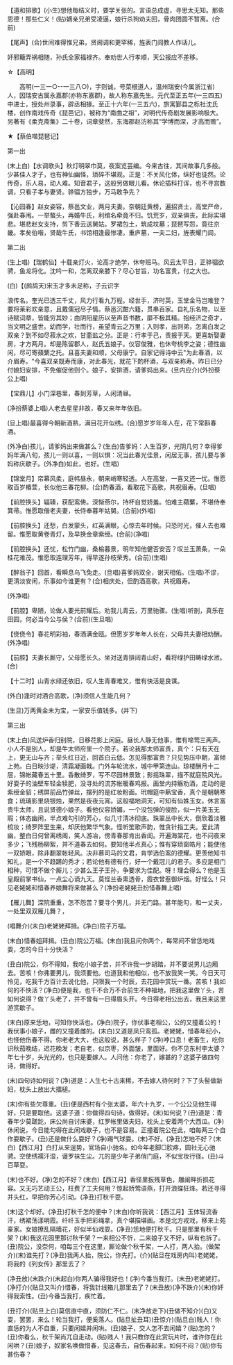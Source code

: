 <!-- { "loadSidebar": true } -->
【道和排歌】(小生)想他每结义时，要学关张的。言语总成虚，寻思太无知。那些恩德！那些仁义！(贴)嫡亲兄弟受凌逼，娘行杀狗劝夫回，骨肉团圆不暂离。(合前)

【尾声】(合)世间难得惟兄弟，贤阃调和更罕稀，旌表门闾教人作话儿。

奸邪簸弄祸相随，孙氏全家福禄齐。奉劝世人行孝顺，天公报应不差移。
　



☆【高明】
 
　　高明(一三一○--一三八○)，字则诚，号菜根道人，温州瑞安(今属浙江省)人，因瑞安古属永嘉郡(亦称东嘉郡)，故人称东嘉先生。元代至正五年(一三四五)中进士，授处州录事，辟丞相掾。至正十六年(一三五六)，旅寓鄞县之栎社沈氏楼，创作南戏传奇《琵芭记》，被称为“南曲之祖”，对明代传奇剧发展影响极大。另著有《柔克斋集》二十卷，词章斐然，东海郡赵汸称其“学博而深，才高而赡”。 

 
 
★【蔡伯喈琵琶记】

第一出

(末上白)【水调歌头】秋灯明翠巾莫，夜案览芸编。今来古往，其间故事几多般。少甚佳人才子，也有神仙幽怪，琐碎不堪观。正是：不关风化体，纵好也徒然。论传奇，乐人易，动人难。知音君子，这般另做眼儿看。休论插科打诨，也不寻宫数调，只看子孝与妻贤。骅骝方独步，万马敢争先？

【沁园春】赵女姿容，蔡邕文业，两月夫妻。奈朝廷黄榜，遍招贤士，高堂严命，强赴春闱。一举螯头，再婚牛氏，利绾名牵竟不归。饥荒岁，双亲俱丧，此际实堪悲。堪悲赵女支持，剪下香云送舅姑。罗裙包土，筑成坟墓；琵琶写怨，竟往京畿。孝矣伯喈，贤哉牛氏，书馆相逢最惨凄。重庐墓，一夫二妇，旌表耀门闾。


第二出

(生上唱)【瑞鹤仙】十载亲灯火，论高才绝学，休夸班马。风云太平日，正骅骝欲骋，鱼龙将化。沈吟一和，怎离双亲膝下？尽心甘旨，功名富贵，付之大也。

(白)【(鹧鸪天)宋玉才多未足称，子云识字

浪传名。奎光已透三千丈，风力行看九万程。经世手，济时英，玉堂金马岂难登？要将莱彩欢亲意，且戴儒冠尽子情。蔡邕沉酣六籍，贯串百家。自礼乐名物，以至诗赋词章，皆能穷其妙；由阴阳星历以至声音书数，靡不极其精。抱经济之奇才，当文明之盛世。幼而学，壮而行，虽望青云之万里；入则孝，出则弟，怎离白发之双亲？到不如尽菽水之欢，甘齑盐之分。正是：行孝于己，责报于天。更喜新娶妻房，才方两月。却是陈留郡人，赵氏五娘子。仪容俊雅，也休夸桃李之姿；德性幽闲，尽可寄蘋蘩之托。且喜夫妻和顺，父母康宁。自家记得诗中云"为此春酒，以介眉寿。"今喜双亲既寿而康，对此春光，就花下酌杯酒，与双亲称寿。昨日已分付媳妇安排，不免催促他则个。娘子，安排酒，请爹妈出来。(旦内应介)(外扮蔡公上唱)

【宝鼎儿】小门深巷里，春到芳草，人闲清昼。

(净扮蔡婆上唱)人老去星星非故，春又来年年依旧。

(旦上唱)最喜得今朝新酒熟，满目花开似绣。(合)愿岁岁年年人在，花下常斟春酒。

(外净白)孩儿，请爹妈出来做甚么？(生白)告爹妈：人生百岁，光阴几何？幸得爹妈年满八旬，孩儿一则以喜，一则以惧：况当此春光佳景，闲居无事，孩儿要与爹妈称庆歇子。(外净白)如此，也好。(生唱)

【锦堂月】帘幕风柔，庭帏昼永，朝来峭寒轻透。人在高堂，一喜又还一忧。惟愿取百岁椿萱，长似他三春花柳。(合)酌春酒，看取花下高歌，共祝眉寿。(旦唱)

【前腔换头】辐辏，获配鸾俦。深惭燕尔，持杯自觉娇羞。怕难主蘋蘩，不堪侍奉箕帚。惟愿取偕老夫妻，长侍奉暮年姑舅。(合前)(外唱)

【前腔换头】还愁，白发蒙头，红英满眼，心惊去年时候。只恐时光，催人去也难留。惟愿取黄卷青灯，及早换金章紫绶。(合前)(净唱)

【前腔换头】还忧，松竹门幽，桑榆暮景，明年知他健否安否？叹兰玉萧条，一朵桂花难茂。惟愿取连理芳年，得早遂孙枝荣秀。(合前)(生唱)

【醉翁子】回首，看瞬息乌飞兔走。(旦唱)喜爹妈双全，谢天相佑。(生唱)不谬，更清淡安闲，乐事如今谁更有？(合)相庆处，但酌酒高歌，共祝眉寿。

(外净唱)

【前腔】卑陋，论做人要光前耀后。劝我儿青云，万里驰骤。(生唱)听剖，真乐在田园，何必当今公与侯？(合前)(生旦唱)

【侥侥令】春花明彩袖，春酒满金瓯。但愿岁岁年年人长在，父母共夫妻相劝酬。(外净唱)

【前腔】夫妻长厮守，父母愿长久。坐对送青排闼青山好，看将绿护田畴绿水浟。(合)

【十二时】山青水绿还依旧，叹人生青春难又，惟有快活是良谋。

(外白)逢时对酒合高歌，(净)须信人生能几何？

(生旦)万两黄金未为宝，一家安乐值钱多。(并下)


第三出

(末上白)风送炉香归别院，日移花影上闲庭。昼长人静无他事，惟有啼莺三两声。小人不是别人，却是牛太师府里一个院子。若论我那太师富贵，真个：只有天在上，更无山与齐；举头红日近，回首白云低。怎见得那富贵？只见势压中朝，富倾上苑。白日映沙堤，清霜凝画戟。门外车轮流水，城中甲第连山。琼楼酬月十二层，锦帐藏春五十里。香散绮罗，写不尽园林景致；影摇珠翠，描不就庭院风光。好耍子的油壁车轻金犊肥，没寻处的流苏帐暖春鸡报。画堂内持觞劝酒，走动的是紫绶金貂；绣屏前品竹弹丝，摆列的是红妆粉面。玳帽筵中爇宝香，真个是朝朝寒食；琉璃影里烧银烛，果然是夜夜元宵。这般福地洞天，可知有仙姝玉女。休言富贵牛太师，且说贤德小娘子。看他仪容娇媚，一个没包弹的俊脸，似一片美玉无瑕；体态幽闲，半点难勾引的芳心，似几寸清冰彻底。珠翠丛中长大，倒欣着淡雅梳妆；绮罗阵里生来，却厌他繁华气象。怪听笙歌声韵，惟贪针指工夫。爱此清幽，整白日何曾离绣阁，笑人游冶，傍青春那肯出香闺。开遍海棠花，也不问夜来多少；飞残杨柳絮，并不道春去如何。要知他半点真心；惟有穿琐窗皓月；能使他一双娇眼，除非翻翠帐轻风。决非慕司马的文君，肯学选伯鸾的德耀。更羡他知书知礼，是一个不趋蹡的秀才；若论他有德有行，好一个戴冠儿的君子。多应是相门相种，可惜不做个厮儿；少甚么王子王孙，争要求为佳配。呀！理会得么？他是玉皇殿前掌书仙，一点尘心谪九天。莫怪兰香熏透骨，霞衣曾惹御炉烟。好怪么！只见老姥姥和惜春养娘舞将来做甚么？(净扮老姥姥丑扮惜春舞上唱)

【雁儿舞】深院重重，怎不怨苦？要寻个男儿，并无门路。甚年能勾，和一丈夫，一处里双双雁儿舞？，

(唱舞介)(末白)老姥姥拜揖。(净白)院子万福。

(末白)惜春姐拜揖。(丑白)院公万福。(末白)我且问你两个，每常间不曾恁地戏耍，怎的今日十分快活？

(丑白)院公，你不得知，我吃小娘子苦，并不许我一步胡踏，并不要说男儿边厢去。苦咳！你弗要男儿，我须要他。也道我和他相似，也不放我笑一笑。今日天可怜见，吃我千方百计去说化他，只限我一个时辰，去花园中赏玩一番。苦咳！我如何的不快活？(净白)便是我，也千不合万不合前生不种福地，把我这里做丫头，苦如何说得？做丫头老了，并不曾有一日得眉头开。今日得老相公出去，我且来这里游赏歇子。

(末白)原来恁地，可知你快活也。(净白)院子，你伏事老相公，公的又撞着公的！我伏事小娘子，雌的又撞着雌的。(末白)又道是凤只鸾孤。老姥姥，惜春年纪小，也怪他伤春不得。你老老大大，也这般说，甚么样子？(净)哱口息！老畜生，吃你识秋茄晚结，迟花晚发；老自老，似京枣，外面皱，里面好。你不见东村李太婆？年七十岁，头光光的，也只是要嫁人。人问他：你老了，嫁甚的？这婆子做四句诗，做得好。

(末)四句诗如何说？(净)道是：人生七十古来稀，不去嫁人待何时？下了头髻做新妇，枕头上放出大擂槌。

(末)你有些欠尊重。(丑)便是西村有个张太婆，年六十九岁，一个公公见他生得好，只是要取他。这婆子道：你做得四句诗。做得好。(末)如何说？(丑)道是：青春年少莫蹉跎，床公尚自讨床婆，红罗帐里做夫妇，枕头上安着两个大西瓜。(净)休闲说，今日能勾得在此闲戏歇子，也不是容易。正撞着院公在此，咱每两三个自作耍歇子。(丑)还是做什么耍好？(净)踢气球耍。(末)不好。(净丑)怎地不好？(末白)【西江月】白打从来逞势，官场自小驰名。如今年老脚□肷疼，圆社无心驰骋。空使绣襦汗湿，谩罗袜生尘。兀的是少年子弟俏门庭，不似宝妆行径。(丑)斗百草耍。

(末)也不好。(净)怎的不好？(末白)【西江月】香径里扳残草色，雕阑畔折损花容。又无巧艺动王公，枉费了工夫何用？惊起娇莺语燕，打开浪蝶狂烽。若还寻得并头红，早把你芳心引动。(净丑)打秋千耍。

(末)这个却好。(净丑)打秋千怎的便中？(末白)你听我说：【西江月】玉体轻流香汗，绣裙荡漾明霞。纤纤玉手把彩绳拿，真个堪描堪画。本是北方戎戏，移来上苑豪家。女娘撩乱隔墙花，好似半仙戏耍。(净丑)恁地便打秋千。只是那里有秋千架？(末)我这花园里那讨秋千架？一来相公不忻，二来娘子又不好，纵有也拆了。(丑)院公，没奈何，咱每三个在这里，厮论做个秋千架，一人打，两人抬。(做架介)(末)谁先打？(净丑)我两人抬，院公，你先打。(介)(贴旦在戏房内叫)老姥姥，将我的《列女传》那里去了？

(净丑放)(末跌介)(末起白)你两人骗得我好也！(净)今番当我打。(末丑)老姥姥打。(净打介)(贴旦又叫介)惜春，将我针线箱儿那里去了？(末丑放)(净不跌介)(末)你奸得我索性。(丑)今番当我打，疾忙着。

(丑打介)(贴旦上白)莫信直中直，须防仁不仁。(末净放走下)(丑做不知介)(白)又耍，罢罢，来么！轮当我打，便奚落人。(贴旦扯丑耳)(丑惊介)(贴旦白)贱人！你直恁的为人不自重，只要闲嬉并闲哄。(丑)娘子，交人怎不去闲嬉？(贴)怎的？(丑)你看么，秋千架尚兀自走动。(贴)贱人！我只教你在此赏玩片时，谁许你在此闲哄？(丑)娘子，奴家名唤做惜春，见这春去，自伤春起来，如何不闷？(贴)你有甚伤春？

